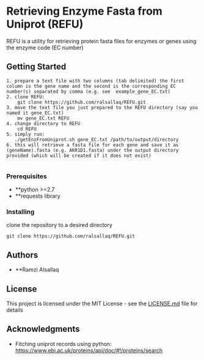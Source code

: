 
# Retrieving Enzyme Fasta from Uniprot (REFU)

REFU is a utility for retrieving protein fasta files for enzymes or genes using the enzyme code (EC number)

## Getting Started

```
1. prepare a text file with two columns (tab delimited) the first column is the gene name and the second is the corresponding EC number(s) separated by comma (e.g. see  example_gene_EC.txt)  
2. clone REFU:
    git clone https://github.com/ralsallaq/REFU.git
3. move the text file you just prepared to the REFU directory (say you named it gene_EC.txt)
    mv gene_EC.txt REFU
4. change directory to REFU
    cd REFU
5. simply run: 
   ./getEnzFromUniprot.sh gene_EC.txt /path/to/output/directory
6. this will retrieve a fasta file for each gene and save it as (geneName).fasta (e.g. AKR1D1.fasta) under the output directory provided (which will be created if it does not exist)  
   
```


### Prerequisites

* **python >=2.7
* **requests library



### Installing

clone the repository to a desired directory

```
git clone https://github.com/ralsallaq/REFU.git
```

## Authors

* **Ramzi Alsallaq

## License

This project is licensed under the MIT License - see the [LICENSE.md](LICENSE.md) file for details

## Acknowledgments

* Fitching uniprot records using python: https://www.ebi.ac.uk/proteins/api/doc/#!/proteins/search 
